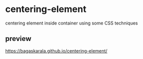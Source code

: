 # centering-element
centering element inside container using some CSS techniques

## preview
https://bagaskarala.github.io/centering-element/
